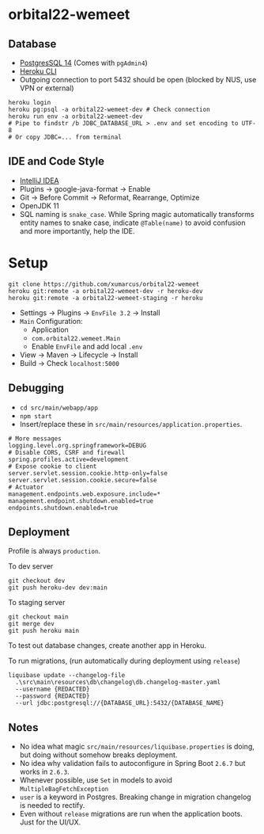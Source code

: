 # orbital22-wemeet

## Database
- [PostgresSQL 14](https://www.postgresql.org/download/) (Comes with `pgAdmin4`)
- [Heroku CLI](https://devcenter.heroku.com/articles/heroku-cli#install-the-heroku-cli)
- Outgoing connection to port 5432 should be open (blocked by NUS, use VPN or external)
```shell
heroku login
heroku pg:psql -a orbital22-wemeet-dev # Check connection
heroku run env -a orbital22-wemeet-dev
# Pipe to findstr /b JDBC_DATABASE_URL > .env and set encoding to UTF-8
# Or copy JDBC=... from terminal 
```

## IDE and Code Style
- [IntelliJ IDEA](https://www.jetbrains.com/idea/download/)
- Plugins &rarr; google-java-format &rarr; Enable
- Git &rarr; Before Commit &rarr; Reformat, Rearrange, Optimize
- OpenJDK 11
- SQL naming is `snake_case`. While Spring magic automatically transforms entity names to snake case,
  indicate `@Table(name)` to avoid confusion and more importantly, help the IDE.

# Setup
```shell
git clone https://github.com/xumarcus/orbital22-wemeet
heroku git:remote -a orbital22-wemeet-dev -r heroku-dev
heroku git:remote -a orbital22-wemeet-staging -r heroku
```

- Settings &rarr; Plugins &rarr; `EnvFile 3.2` &rarr; Install
- `Main` Configuration:
  - Application
  - `com.orbital22.wemeet.Main`
  - Enable `EnvFile` and add local `.env`
- View &rarr; Maven &rarr; Lifecycle &rarr; Install
- Build &rarr; Check `localhost:5000`

## Debugging

- `cd src/main/webapp/app`
- `npm start`
- Insert/replace these in `src/main/resources/application.properties`.

```properties
# More messages
logging.level.org.springframework=DEBUG
# Disable CORS, CSRF and firewall
spring.profiles.active=development
# Expose cookie to client
server.servlet.session.cookie.http-only=false
server.servlet.session.cookie.secure=false
# Actuator
management.endpoints.web.exposure.include=*
management.endpoint.shutdown.enabled=true
endpoints.shutdown.enabled=true
```

## Deployment

Profile is always `production`.

To dev server

```shell
git checkout dev
git push heroku-dev dev:main
```

To staging server
```shell
git checkout main
git merge dev
git push heroku main
```

To test out database changes, create another app in Heroku.

To run migrations, (run automatically during deployment using `release`)
```shell
liquibase update --changelog-file
  .\src\main\resources\db\changelog\db.changelog-master.yaml
  --username {REDACTED}
  --password {REDACTED}
  --url jdbc:postgresql://{DATABASE_URL}:5432/{DATABASE_NAME}
```

## Notes
- No idea what magic `src/main/resources/liquibase.properties` is doing, but doing without somehow breaks deployment.
- No idea why validation fails to autoconfigure in Spring Boot `2.6.7` but works in `2.6.3`.
- Whenever possible, use `Set` in models to avoid `MultipleBagFetchException`
- `user` is a keyword in Postgres. Breaking change in migration changelog is needed to rectify.
- Even without `release` migrations are run when the application boots. Just for the UI/UX.